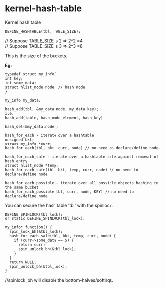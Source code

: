 # kernel-hash-table
Kernel hash table

```
DEFINE_HASHTABLE(tbl, TABLE_SIZE);
```

// Suppose TABLE_SIZE is 2 => 2^2 =4 \
// Suppose TABLE_SIZE is 3 => 2^3 =8

This is the size of the buckets.

**Eg:**

```
typedef struct my_info{
int key;
int some_data;
struct hlist_node node; // hash node
}

my_info my_data;

hash_add(tbl, &my_data.node, my_data.key);
i.e.
hash_add(table, hash_node_element, hash_key)

hash_del(&my_data.node);

hash_for_each - iterate over a hashtable
unsigned bkt;
struct my_info *curr;
hash_for_each(tbl, bkt, curr, node) // no need to declare/define node.

hash_for_each_safe - iterate over a hashtable safe against removal of hash entry
struct hlist_node *temp;
hash_for_each_safe(tbl, bkt, temp, curr, node) // no need to declare/define node

hash_for_each_possible - iterate over all possible objects hashing to the same bucket
hash_for_each_possible(tbl, curr, node, KEY) // no need to declare/define node
```

You can secure the hash table 'tbl' with the spinlock.

```
DEFINE_SPINLOCK(tbl_lock);
or static DEFINE_SPINLOCK(tbl_lock);

my_info* function() {
  spin_lock_bh(&tbl_lock);
  hash_for_each_safe(tbl, bkt, temp, curr, node) {
    if (curr->some_data == 5) {
      return curr;
      spin_unlock_bh(&tbl_lock);
    }
  }
  return NULL;
  spin_unlock_bh(&tbl_lock);
}
```
//spinlock_bh will disable the bottom-halves/softirqs.
